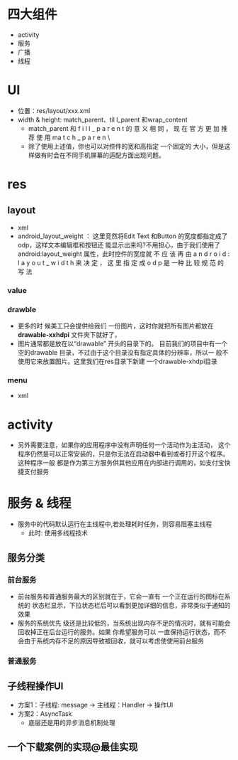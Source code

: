 # 四大组件
- activity
- 服务
- 广播
- 线程

# UI
- 位置：res/layout/xxx.xml
- width & height: match_parent、til l_parent 和wrap_content
    - match_parent 和 f i l l _ p a r e n t 的 意 义 相 同 ， 现 在 官 方 更 加 推 荐 使 用 ma t c h _ p a r e n \
    - 除了使用上述值，你也可以对控件的宽和高指定 一个固定的 大小，但是这样做有时会在不同手机屏幕的适配方面出现问题。
# res
## layout
- xml
- android_layout_weight ： 这里竞然将Edit Text 和Button 的宽度都指定成了odp，这样文本编辑框和按钮还 能显示出来吗?不用担心，由于我们使用了android:layout_weight 属性，此时控件的宽度就 不 应 该 再 由 a n d r o i d : l a y o u t _ w i d t h 来 决 定 ， 这 里 指 定 成 o d p 是 一种 比 较 规 范 的 写 法 
### value
### drawble
- 更多的时 候美工只会提供给我们 一份图片，这时你就把所有图片都放在**drawable-xxhdpi** 文件夾下就好了，
- 图片通常都是放在以“drawable” 开头的目录下的。 目前我们的项目中有一个空的drawable 目录，不过由于这个目录没有指定具体的分辨率，所以一 般不使用它来放置图片。这里我们在res目录下新建 一个drawable-xhdpi目录
### menu
- xml
# activity
- 另外需要注意，如果你的应用程序中没有声明任何一个活动作为主活动， 这个程序仍然是可以正常安装的，只是你无法在启动器中看到或者打开这个程序。这种程序一般 都是作为第三方服务供其他应用在内部进行调用的，如支付宝快捷支付服务
# 服务 & 线程
- 服务中的代码默认运行在主线程中,若处理耗时任务，则容易阻塞主线程
    - 此时: 使用多线程技术
## 服务分类
### 前台服务
- 前台服务和普通服务最大的区别就在于，它会一直有 一个正在运行的图标在系统的 状态栏显示，下拉状态栏后可以看到更加详细的信息，非常类似于通知的效果
- 服务的系统优先 级还是比较低的，当系统出现内存不足的情况时，就有可能会回收掉正在后台运行的服务。如果 你希望服务可以 一直保持运行状态，而不会由于系统内存不足的原因导致被回收，就可以考虑使使用前台服务
### 普通服务
## 子线程操作UI
- 方案1：子线程: message -> 主线程：Handler -> 操作UI
- 方案2：AsyncTask
    - 底层还是用的异步消息机制处理

## 一个下载案例的实现@最佳实现